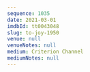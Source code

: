 ```yaml
---
sequence: 1035
date: 2021-03-01
imdbId: tt0043048
slug: to-joy-1950
venue: null
venueNotes: null
medium: Criterion Channel
mediumNotes: null
---
```

